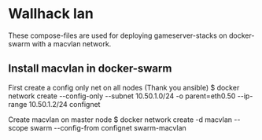 # Wallhack lan

These compose-files are used for deploying gameserver-stacks on docker-swarm with a macvlan network.


## Install macvlan in docker-swarm

First create a config only net on all nodes (Thank you ansible)
$ docker network create --config-only --subnet 10.50.1.0/24 -o parent=eth0.50 --ip-range 10.50.1.2/24 confignet

Create macvlan on master node
$ docker network create -d macvlan --scope swarm --config-from confignet swarm-macvlan
